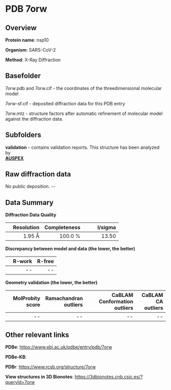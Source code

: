 # PDB 7orw

## Overview

**Protein name**: nsp10

**Organism**: SARS-CoV-2

**Method**: X-Ray Diffraction



## Basefolder

7orw.pdb and 7orw.cif - the coordinates of the threedimensional molecular model

7orw-sf.cif - deposited diffraction data for this PDB entry

7orw.mtz - structure factors after automatic refinement of molecular model against the diffraction data.

## Subfolders





**validation** - contains validation reports. This structure has been analyzed by <br>[**AUSPEX**](https://github.com/thorn-lab/coronavirus_structural_task_force/tree/master/pdb/nsp10/SARS-CoV-2/7orw/validation/auspex)      



## Raw diffraction data

No public deposition. --<br> 

## Data Summary
**Diffraction Data Quality**

|   | Resolution | Completeness| I/sigma |
|---|-------------:|----------------:|--------------:|
|   |1.95 Å|100.0 %|<img width=50/>13.50|

**Discrepancy between model and data (the lower, the better)**

|   | **R-work**| **R-free**   
|---|-------------:|----------------:|           
||--|--|

**Geometry validation (the lower, the better)**

|   |**MolProbity<br>score**| **Ramachandran<br>outliers** | **CaBLAM<br>Conformation outliers** | **CaBLAM<br>CA outliers** |
|---|-------------:|----------------:|----------------:|----------------:|
||--|--|--|--|

 

 



## Other relevant links 
**PDBe**:  https://www.ebi.ac.uk/pdbe/entry/pdb/7orw

**PDBe-KB**:  
 
**PDBr**: https://www.rcsb.org/structure/7orw 

**View structures in 3D Bionotes**: https://3dbionotes.cnb.csic.es/?queryId=7orw


